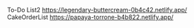 To-Do List2 https://legendary-buttercream-0b4c42.netlify.app/
CakeOrderList https://papaya-torrone-b4b822.netlify.app/

